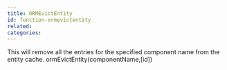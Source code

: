 ```yaml
---
title: ORMEvictEntity
id: function-ormevictentity
related:
categories:
---
```


This will remove all the entries for the specified component name from the entity cache.
ormEvictEntity(componentName,[id])